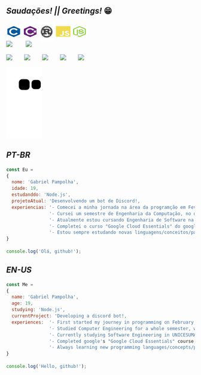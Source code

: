 ## ***Saudações! || Greetings!*** 😁
<div>
  <img align="center" height="30" width="40" src="https://raw.githubusercontent.com/devicons/devicon/master/icons/c/c-plain.svg">
  <img align="center" height="30" width="40" src="https://raw.githubusercontent.com/devicons/devicon/master/icons/csharp/csharp-plain.svg">
  <img align="center" height="50" width="40" src="https://github.com/pampolha/pampolha/blob/main/rusticon.jfif?raw=true">
  <img align="center" height="29" width="40" src="https://raw.githubusercontent.com/devicons/devicon/master/icons/javascript/javascript-plain.svg">
  <img align="center" height="30" width="40" src="https://raw.githubusercontent.com/devicons/devicon/master/icons/nodejs/nodejs-plain.svg">
</div>
<div>
  <img height="160em" src="https://github-readme-stats.vercel.app/api?username=pampolha&show_icons=true&theme=dark&include_all_commits=true&count_private=true"/>
  &emsp;&emsp;
  <img height="160em" src="https://github-readme-stats.vercel.app/api/top-langs/?username=pampolha&layout=compact&langs_count=16&theme=dark"/>
</div>
<div>
  <br>
  <a href="https://twitter.com/pampolhag"><img src="https://img.shields.io/badge/Twitter-black?style=for-the-badge&logo=twitter"></a>&emsp;&emsp;
  <a href="mailto:contato.gabrielpampolha.com"><img src="https://img.shields.io/badge/Gmail-black?style=for-the-badge&logo=gmail"></a>&emsp;&emsp;
  <a href="https://www.instagram.com/gpampolha/"><img src="https://img.shields.io/badge/Instagram-black?style=for-the-badge&logo=instagram"></a>&emsp;&emsp;
  <a href="https://www.linkedin.com/in/pampolha/"><img src="https://img.shields.io/badge/Linkedin-black?style=for-the-badge&logo=linkedin"></a>&emsp;&emsp;
  <img src="https://img.shields.io/badge/Discord:-pampolha%238477-black?style=for-the-badge&logo=discord&labelColor=black">  
</div>

![Snake animation](https://github.com/pampolha/pampolha/blob/output/github-contribution-grid-snake.svg)

## *PT-BR*
```js
const Eu =
{
  nome: 'Gabriel Pampolha',
  idade: 19,
  estudanddo: 'Node.js',
  projetoAtual: 'Desenvolvendo um bot de Discord!,
  experiencias: '- Comecei a minha jornada na área da programção em Fevereiro de 2021.\n' +
                '- Cursei um semestre de Engenharia da Computação, no qual aprendi e desenvolvi em C, Python e C#.\n' +
                '- Atualmente estou cursando Engenharia de Software na UNICESUMAR\n' +
                '- Completei o curso "Google Cloud Essentials" do google, e nela aprendi diversos conceitos em cloud engineering e aplicações do Kubernetes.\n' +
                '- Estou sempre estudando novas linguagens/conceitos/paradigmas de programação. Sou autodidata em Rust e Javascript.'            
}

console.log('Olá, github!');
```

## *EN-US*
```js
const Me =
{
  name: 'Gabriel Pampolha',
  age: 19,
  studying: 'Node.js',
  currentProject: 'Developing a discord bot!,
  experiences:  '- First started my journey in programming on February 2021.\n' +
                '- Studied Computer Engineering for a whole semester, where I learned and developed in C, Python and C#.\n' +
                '- Currently studying Software Engineering in UNICESUMAR\n' +
                '- Completed google's "Google Cloud Essentials" course, and learned the essentials of cloud engineering and kubernetes applications.\n' +
                '- Always learning new programming languages/concepts/paradigms. Self-taught in Rust and Javascript.'        
}

console.log('Hello, github!');
```
